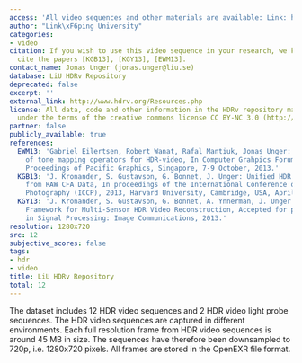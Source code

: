```yaml
---
access: 'All video sequences and other materials are available: Link: http://www.hdrv.org/Resources.php'
author: "Link\xF6ping University"
categories:
- video
citation: If you wish to use this video sequence in your research, we kindly ask you
  cite the papers [KGB13], [KGY13], [EWM13].
contact_name: Jonas Unger (jonas.unger@liu.se)
database: LiU HDRv Repository
deprecated: false
excerpt: ''
external_link: http://www.hdrv.org/Resources.php
license: All data, code and other information in the HDRv repository may be used freely
  under the terms of the creative commons license CC BY-NC 3.0 (http://creativecommons.org/licenses/by-nc/3.0/).
partner: false
publicly_available: true
references:
  EWM13: 'Gabriel Eilertsen, Robert Wanat, Rafal Mantiuk, Jonas Unger: Evaluation
    of tone mapping operators for HDR-video, In Computer Grahpics Forum Special Issue
    Proceedings of Pacific Graphics, Singapore, 7-9 October, 2013.'
  KGB13: 'J. Kronander, S. Gustavson, G. Bonnet, J. Unger: Unified HDR Reconstruction
    from RAW CFA Data, In proceedings of the International Conference on Computational
    Photography (ICCP), 2013, Harvard University, Cambridge, USA, April, 2013.'
  KGY13: 'J. Kronander, S. Gustavson, G. Bonnet, A. Ynnerman, J. Unger: A Unified
    Framework for Multi-Sensor HDR Video Reconstruction, Accepted for publication
    in Signal Processing: Image Communications, 2013.'
resolution: 1280x720
src: 12
subjective_scores: false
tags:
- hdr
- video
title: LiU HDRv Repository
total: 12
---
```


The dataset includes 12 HDR video sequences and 2 HDR video light probe sequences. The HDR video sequences are captured in different environments. Each full resolution frame from HDR video sequences is around 45 MB in size. The sequences have therefore been downsampled to 720p, i.e. 1280x720 pixels. All frames are stored in the OpenEXR file format.